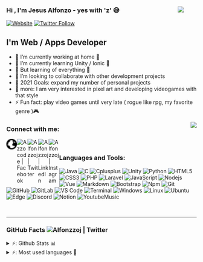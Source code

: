 ### Hi , I'm Jesus Alfonzo - yes with 'z' 😅 <img align="right" width="10%" src="https://i.ibb.co/h1qqJMg/logo-png.png"/>

[![Website](https://img.shields.io/static/v1?label=Alfonzzoj.com&message=up&color=blueviolet&style=for-the-badge&logo=googlechrome)](https://alfonzzoj.github.io/)
[![Twitter Follow](https://img.shields.io/twitter/follow/Alfonzzoj?color=1DA1F2&logo=twitter&style=for-the-badge)](https://twitter.com/Alfonzzoj)


## I'm Web / Apps Developer

- 🔭 I’m currently working at home 🏡
- 🧐 I’m currently learning Unity / Ionic 📲
- 🌱 But learning of everything 🤣
- 👯 I’m looking to collaborate with other development projects
- 🥅 2021 Goals: expand my number of personal projects
- 🤔 more: I am very interested in pixel art and developing videogames with that style
- ⚡ Fun fact: play video games until very late ( rogue like rpg, my favorite genre )🎮

<img align="right" src="http://estruyf-github.azurewebsites.net/api/VisitorHit?user=Alfonzzoj&repo=Alfonzzoj&countColorcountColor&countColor=%237B1E7B"/>

### Connect with me:

<!-- Website -->
[<img align="left" alt="Azzocode.com" width="28px" src="https://raw.githubusercontent.com/iconic/open-iconic/master/svg/globe.svg" />](https://alfonzzoj.github.io/)
<!--  Facebook -->
[<img align="left" alt="Azzocode | Facebook" width="28px" src="https://cdn.jsdelivr.net/npm/simple-icons@v3/icons/facebook.svg" />][facebook]
<!-- Twitter -->
[<img align="left" width="28px" alt="Alfonzzoj | Twitter" src="https://cdn.jsdelivr.net/npm/simple-icons@v3/icons/twitter.svg"/>][twitter]
<!-- Linkedin -->
[<img align="left" alt="Alfonzzoj | LinkedIn" width="28px" src="https://cdn.jsdelivr.net/npm/simple-icons@v3/icons/linkedin.svg" />][linkedin]
<!-- instagram -->
[<img align="left" alt="Alfonzzoj | Instagram" width="28px" src="https://cdn.jsdelivr.net/npm/simple-icons@v3/icons/instagram.svg" />][instagram]

<br />

### Languages and Tools:


![Java](http://img.shields.io/badge/-Java-5B4638?style=flat-square&logo=java&logoColor=ffffff&color=f7482d)
![C](http://img.shields.io/badge/-C-A8B9CC?style=flat-square&logo=c&logoColor=ffffff)
![Cplusplus](http://img.shields.io/badge/-C++-00599C?style=flat-square&logo=c&logoColor=ffffff)
![Unity](http://img.shields.io/badge/-Unity-00599C?style=flat-square&logo=unity&logoColor=ffffff&color=000000)
![Python](http://img.shields.io/badge/-Python-3776AB?style=flat-square&logo=python&logoColor=ffffff)
![HTML5](https://img.shields.io/badge/-HTML5-%23E44D27?style=flat-square&logo=html5&logoColor=ffffff)
![CSS3](https://img.shields.io/badge/-CSS3-%231572B6?style=flat-square&logo=css3)
![PHP](http://img.shields.io/badge/-PHP-0078D6?style=flat-square&logo=php&logoColor=ffffff&color=777BB4)
![Laravel](http://img.shields.io/badge/-Laravel-0078D6?style=flat-square&logo=laravel&logoColor=ffffff&color=FF2D20)
![JavaScript](https://img.shields.io/badge/-JavaScript-%23F7DF1C?style=flat-square&logo=javascript&logoColor=000000&labelColor=%23F7DF1C&color=%23FFCE5A)
![Nodejs](https://img.shields.io/badge/-Nodejs-339933?style=flat-square&logo=Node.js&logoColor=ffffff)
![Vue](https://img.shields.io/badge/-Vue.js-61DAFB?style=flat-square&logo=vue.js&logoColor=ffffff&color=4FC08D)
![Markdown](https://img.shields.io/badge/-Markdown-000000?style=flat-square&logo=markdown)
![Bootstrap](https://img.shields.io/badge/-Bootstrap-563D7C?style=flat-square&logo=Bootstrap)
![Npm](https://img.shields.io/badge/-npm-CB3837?style=flat-square&logo=npm)
![Git](https://img.shields.io/badge/-Git-%23F05032?style=flat-square&logo=git&logoColor=%23ffffff)
![GitHub](https://img.shields.io/badge/-GitHub-181717?style=flat-square&logo=github)
![GitLab](https://img.shields.io/badge/-GitLab-FCA121?style=flat-square&logo=gitlab)
![VS Code](http://img.shields.io/badge/-VS%20Code-007ACC?style=flat-square&logo=visual-studio-code&logoColor=ffffff)
![Terminal](http://img.shields.io/badge/-Z_shell-0078D6?style=flat-square&logo=windows-terminal&logoColor=ffffff&color=4D4D4D)
![Windows](http://img.shields.io/badge/-Windows-0078D6?style=flat-square&logo=windows&logoColor=ffffff)
![Linux](http://img.shields.io/badge/-Linux-0078D6?style=flat-square&logo=linux&logoColor=ffffff&color=FCC624)
![Ubuntu](http://img.shields.io/badge/-Ubuntu-0078D6?style=flat-square&logo=ubuntu&logoColor=ffffff&color=E95420)
![Edge](http://img.shields.io/badge/-Microsoft_edge-0078D6?style=flat-square&logo=microsoft-edge&logoColor=ffffff&color=0078D7)
![Discord](http://img.shields.io/badge/-Discord-0078D6?style=flat-square&logo=Discord&logoColor=ffffff&color=7289DA)
![Notion](http://img.shields.io/badge/-Notion-0078D6?style=flat-square&logo=notion&logoColor=000000&color=ffffff)
![YoutubeMusic](http://img.shields.io/badge/-Youtube_Music-0078D6?style=flat-square&logo=youtube-music&logoColor=ffffff&color=FF0000)


<br />

---


<!-- ### 📕 Latest Blog Posts

  <!-- BLOG-POST-LIST:START -->
  <!-- Coming soon 😉 -->
  <!-- BLOG-POST-LIST:END -->

<!-- ➡️ [more blog posts...]() -->

<!-- ---  -->

### GitHub Facts    <img  width="20px" alt="Alfonzzoj | Twitter" src="https://cdn.jsdelivr.net/npm/simple-icons@v3/icons/github.svg"/>
<!-- Github stats card -->

<details>
  <summary> ⚡: Github Stats 📊</summary>
      <a >
        <img   src="https://github-readme-stats.vercel.app/api?username=alfonzzoj&show_icons=true&theme=radical&include_all_commits=true" />
      </a>

</details>


<!-- Top langs -->
  <details>
    <summary> ⚡: Most used languages  🧠</summary>
      <a>
        <img style="height:175px"  src="https://github-readme-stats.vercel.app/api/top-langs/?username=ALFONZZOJ&layout=compact&hide=Hack&theme=radical" />
      </a>
  </details>
  




[Website]: alfonzzoj.github.io
[facebook]: https://www.facebook.com/azzocode
[twitter]: https://twitter.com/Alfonzzoj
<!-- [youtube]: https://www.youtube.com/channel/UCqmZwSRUxvYI1aungO3LMlw) -->
[instagram]: https://www.instagram.com/alfonzzoj
[linkedin]: https://www.linkedin.com/in/alfonzzoj/
